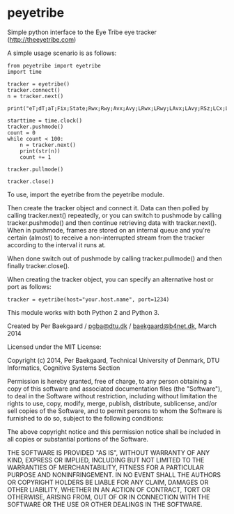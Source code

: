 peyetribe
=========

Simple python interface to the Eye Tribe eye tracker (http://theeyetribe.com)

A simple usage scenario is as follows:

    from peyetribe import eyetribe
    import time

    tracker = eyetribe()
    tracker.connect()
    n = tracker.next()

    print("eT;dT;aT;Fix;State;Rwx;Rwy;Avx;Avy;LRwx;LRwy;LAvx;LAvy;RSz;LCx;LCy;RRwx;RRwy;RAvx;RAvy;RS;RCx;RCy\n")

    starttime = time.clock()
    tracker.pushmode()
    count = 0
    while count < 100:
        n = tracker.next()
        print(str(n))
        count += 1

    tracker.pullmode()

    tracker.close()

To use, import the eyetribe from the peyetribe module.

Then create the tracker object and connect it. Data can then polled by calling tracker.next() repeatedly,
or you can switch to pushmode by calling tracker.pushmode() and then continue retrieving data with 
tracker.next(). When in pushmode, frames are stored on an internal queue and you're certain (almost) to
receive a non-interrupted stream from the tracker according to the interval it runs at.

When done switch out of pushmode by calling tracker.pullmode() and then finally tracker.close().

When creating the tracker object, you can specify an alternative host or port as follows:

    tracker = eyetribe(host="your.host.name", port=1234)

This module works with both Python 2 and Python 3.


Created by Per Baekgaard / pgba@dtu.dk / baekgaard@b4net.dk, March 2014

Licensed under the MIT License:

Copyright (c) 2014, Per Baekgaard, Technical University of Denmark, DTU Informatics, Cognitive Systems Section

Permission is hereby granted, free of charge, to any person obtaining a copy of this software and associated
documentation files (the "Software"), to deal in the Software without restriction, including without
limitation the rights to use, copy, modify, merge, publish, distribute, sublicense, and/or sell copies of the
Software, and to permit persons to whom the Software is furnished to do so, subject to the following conditions:

The above copyright notice and this permission notice shall be included in all copies or substantial portions
of the Software.

THE SOFTWARE IS PROVIDED "AS IS", WITHOUT WARRANTY OF ANY KIND, EXPRESS OR IMPLIED, INCLUDING BUT NOT
LIMITED TO THE WARRANTIES OF MERCHANTABILITY, FITNESS FOR A PARTICULAR PURPOSE AND NONINFRINGEMENT.
IN NO EVENT SHALL THE AUTHORS OR COPYRIGHT HOLDERS BE LIABLE FOR ANY CLAIM, DAMAGES OR OTHER LIABILITY,
WHETHER IN AN ACTION OF CONTRACT, TORT OR OTHERWISE, ARISING FROM, OUT OF OR IN CONNECTION WITH THE SOFTWARE
OR THE USE OR OTHER DEALINGS IN THE SOFTWARE.


